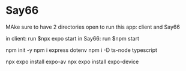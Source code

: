 # Say66

MAke sure to have 2 directories open to run this app: client and Say66

in client: run $npx expo start
in Say66: run $npm start

npm init -y
npm i express dotenv
npm i -D ts-node typescript

npx expo install expo-av
npx expo install expo-device
